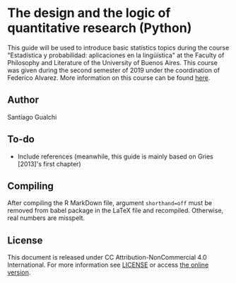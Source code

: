 # The design and the logic of quantitative research (Python)

This guide will be used to introduce basic statistics topics during the course
"Estadística y probabilidad: aplicaciones en la lingüística" at the Faculty
of Philosophy and Literature of the University of Buenos Aires. This course
was given during the second semester of 2019 under the coordination of
Federico Alvarez. More information on this course can be found
[here](https://sites.google.com/view/grupodepln/cursos-de-extensi%C3%B3n/cursada-2019).

## Author

Santiago Gualchi

## To-do

 * Include references (meanwhile, this guide is mainly based on Gries [2013]'s
   first chapter)

## Compiling

After compiling the R MarkDown file, argument `shorthand=off` must be removed
from babel package in the LaTeX file and recompiled. Otherwise, real numbers
are misspelt.

## License

This document is released under CC Attribution-NonCommercial 4.0 International.
For more information see [LICENSE](LICENSE) or access
[the online version](https://creativecommons.org/licenses/by-nc/4.0/legalcode).
